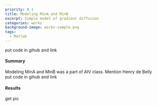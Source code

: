 ```yaml
---
priority: 0.1
title: Modeling MinA and MinB
excerpt: Simple model of gradient diffusion
categories: works
background-image: works-sample.png
tags:
  - Matlab
---
```


put code in gihub and link


#### Summary

Modeling MinA and MinB was a part of AIV class. 
Mention Henry de Belly
put code in gihub and link

#### Results

get pic 


